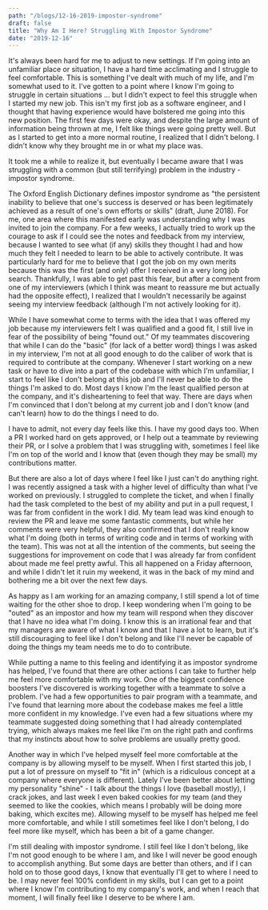 ```yaml
---
path: "/blogs/12-16-2019-impostor-syndrome"
draft: false 
title: "Why Am I Here? Struggling With Impostor Syndrome"
date: "2019-12-16"
---
```


It's always been hard for me to adjust to new settings. If I'm going into an unfamiliar place or situation, I have a hard time acclimating and I struggle to feel comfortable. This is something I've dealt with much of my life, and I'm somewhat used to it. I've gotten to a point where I know I'm going to struggle in certain situations ... but I didn't expect to feel this struggle when I started my new job. This isn't my first job as a software engineer, and I thought that having experience would have bolstered me going into this new position. The first few days were okay, and despite the large amount of information being thrown at me, I felt like things were going pretty well. But as I started to get into a more normal routine, I realized that I didn't belong. I didn't know why they brought me in or what my place was.

It took me a while to realize it, but eventually I became aware that I was struggling with a common (but still terrifying) problem in the industry - impostor syndrome.

The Oxford English Dictionary defines impostor syndrome as "the persistent inability to believe that one's success is deserved or has been legitimately achieved as a result of one's own efforts or skills" (draft, June 2018). For me, one area where this manifested early was understanding why I was invited to join the company. For a few weeks, I actually tried to work up the courage to ask if I could see the notes and feedback from my interview, because I wanted to see what (if any) skills they thought I had and how much they felt I needed to learn to be able to actively contribute. It was particularly hard for me to believe that I got the job on my own merits because this was the first (and only) offer I received in a very long job search. Thankfully, I was able to get past this fear, but after a comment from one of my interviewers (which I think was meant to reassure me but actually had the opposite effect), I realized that I wouldn't necessarily be against seeing my interview feedback (although I'm not actively looking for it).

While I have somewhat come to terms with the idea that I was offered my job because my interviewers felt I was qualified and a good fit, I still live in fear of the possibility of being "found out." Of my teammates discovering that while I can do the "basic" (for lack of a better word) things I was asked in my interview, I'm not at all good enough to do the caliber of work that is required to contribute at the company. Whenever I start working on a new task or have to dive into a part of the codebase with which I'm unfamiliar, I start to feel like I don't belong at this job and I'll never be able to do the things I'm asked to do. Most days I know I'm the least qualified person at the company, and it's disheartening to feel that way. There are days when I'm convinced that I don't belong at my current job and I don't know (and can't learn) how to do the things I need to do.

I have to admit, not every day feels like this. I have my good days too. When a PR I worked hard on gets approved, or I help out a teammate by reviewing their PR, or I solve a problem that I was struggling with, sometimes I feel like I'm on top of the world and I know that (even though they may be small) my contributions matter.

But there are also a lot of days where I feel like I just can't do anything right. I was recently assigned a task with a higher level of difficulty than what I've worked on previously. I struggled to complete the ticket, and when I finally had the task completed to the best of my ability and put in a pull request, I was far from confident in the work I did. My team lead was kind enough to review the PR and leave me some fantastic comments, but while her comments were very helpful, they also confirmed that I don't really know what I'm doing (both in terms of writing code and in terms of working with the team). This was not at all the intention of the comments, but seeing the suggestions for improvement on code that I was already far from confident about made me feel pretty awful. This all happened on a Friday afternoon, and while I didn't let it ruin my weekend, it was in the back of my mind and bothering me a bit over the next few days.

As happy as I am working for an amazing company, I still spend a lot of time waiting for the other shoe to drop. I keep wondering when I'm going to be "outed" as an impostor and how my team will respond when they discover that I have no idea what I'm doing. I know this is an irrational fear and that my managers are aware of what I know and that I have a lot to learn, but it's still discouraging to feel like I don't belong and like I'll never be capable of doing the things my team needs me to do to contribute.

While putting a name to this feeling and identifying it as impostor syndrome has helped, I've found that there are other actions I can take to further help me feel more comfortable with my work. One of the biggest confidence boosters I've discovered is working together with a teammate to solve a problem. I've had a few opportunities to pair program with a teammate, and I've found that learning more about the codebase makes me feel a little more confident in my knowledge. I've even had a few situations where my teammate suggested doing something that I had already contemplated trying, which always makes me feel like I'm on the right path and confirms that my instincts about how to solve problems are usually pretty good.

Another way in which I've helped myself feel more comfortable at the company is by allowing myself to be myself. When I first started this job, I put a lot of pressure on myself to "fit in" (which is a ridiculous concept at a company where everyone is different). Lately I've been better about letting my personality "shine" - I talk about the things I love (baseball mostly), I crack jokes, and last week I even baked cookies for my team (and they seemed to like the cookies, which means I probably will be doing more baking, which excites me). Allowing myself to be myself has helped me feel more comfortable, and while I still sometimes feel like I don't belong, I do feel more like myself, which has been a bit of a game changer.

I'm still dealing with impostor syndrome. I still feel like I don't belong, like I'm not good enough to be where I am, and like I will never be good enough to accomplish anything. But some days are better than others, and if I can hold on to those good days, I know that eventually I'll get to where I need to be. I may never feel 100% confident in my skills, but I can get to a point where I know I'm contributing to my company's work, and when I reach that moment, I will finally feel like I deserve to be where I am.